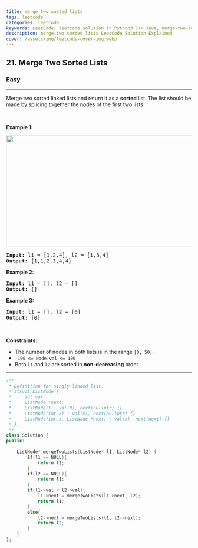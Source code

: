 ```yaml
---
title: merge two sorted lists
tags: leetcode
categories: leetcode
keywords: LeetCode, leetcode solution in Python3 C++ Java, merge-two-sorted-lists solution
description: merge two sorted lists LeetCode Solution Explained
cover: /assets/img/leetcode-cover-img.webp
---
```





<h2>21. Merge Two Sorted Lists</h2><h3>Easy</h3><hr><div><p>Merge two sorted linked lists and return it as a <strong>sorted</strong> list. The list should be made by splicing together the nodes of the first two lists.</p>

<p>&nbsp;</p>
<p><strong>Example 1:</strong></p>
<img alt="" src="https://assets.leetcode.com/uploads/2020/10/03/merge_ex1.jpg" style="width: 662px; height: 302px;">
<pre><strong>Input:</strong> l1 = [1,2,4], l2 = [1,3,4]
<strong>Output:</strong> [1,1,2,3,4,4]
</pre>

<p><strong>Example 2:</strong></p>

<pre><strong>Input:</strong> l1 = [], l2 = []
<strong>Output:</strong> []
</pre>

<p><strong>Example 3:</strong></p>

<pre><strong>Input:</strong> l1 = [], l2 = [0]
<strong>Output:</strong> [0]
</pre>

<p>&nbsp;</p>
<p><strong>Constraints:</strong></p>

<ul>
	<li>The number of nodes in both lists is in the range <code>[0, 50]</code>.</li>
	<li><code>-100 &lt;= Node.val &lt;= 100</code></li>
	<li>Both <code>l1</code> and <code>l2</code> are sorted in <strong>non-decreasing</strong> order.</li>
</ul>
</div>

---




```cpp
/**
 * Definition for singly-linked list.
 * struct ListNode {
 *     int val;
 *     ListNode *next;
 *     ListNode() : val(0), next(nullptr) {}
 *     ListNode(int x) : val(x), next(nullptr) {}
 *     ListNode(int x, ListNode *next) : val(x), next(next) {}
 * };
 */
class Solution {
public:
    
    ListNode* mergeTwoLists(ListNode* l1, ListNode* l2) {
        if(l1 == NULL){
			return l2;
		}
		if(l2 == NULL){
			return l1;
		}        
		if(l1->val < l2->val){
			l1->next = mergeTwoLists(l1->next, l2);
			return l1;
		}
		else{
			l2->next = mergeTwoLists(l1, l2->next);
			return l2;            
		}
    }
};
```
